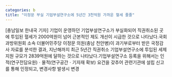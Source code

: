 ```yaml
---
categories: b
title: "이정문 부실 기업부설연구소에 5년간 3천억원 가까운 혈세 줄줄"
---
```

[충남일보 한내국 기자] 기업이 운영하던 기업부설연구소가 부실화되어 직권취소된 곳에 투입된 혈세가 2000억원이 넘어 근본적인 제도 개선이 시급한 것으로 나타났다.국회 과방위원회 소속 더불어민주당 이정문 의원(충남 천안병)이 과기부로부터 받은 국정감사 자료를 분석한 결과, 지난해까지 최근 5년간 직권취소 기업부설연구소에 투입된 세제지원 규모가 2839억원에 달하는 것으로 나타났다.기업부설연구소 등록을 위해서는 인적(연구전담요원)ㆍ물적(연구공간ㆍ기자재 확보) 요건을 갖추어 관련기관에 설립 신고를 통해 인정되고, 변경사항 발생시 변경
